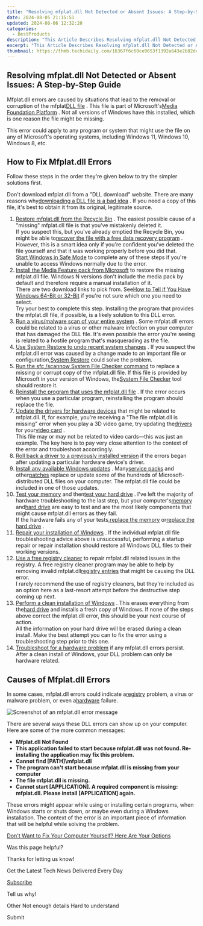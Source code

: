 ```yaml
---
title: "Resolving mfplat.dll Not Detected or Absent Issues: A Step-by-Step Guide"
date: 2024-08-05 21:15:51
updated: 2024-08-06 12:32:20
categories:
  - BestProducts
description: "This Article Describes Resolving mfplat.dll Not Detected or Absent Issues: A Step-by-Step Guide"
excerpt: "This Article Describes Resolving mfplat.dll Not Detected or Absent Issues: A Step-by-Step Guide"
thumbnail: https://thmb.techidaily.com/16367f6c60ce9653f1392a643e2b82dc02b50b35ff890c97d3a0607584104c84.jpg
---
```


## Resolving mfplat.dll Not Detected or Absent Issues: A Step-by-Step Guide
 Mfplat.dll errors are caused by situations that lead to the removal or corruption of the mfplat[DLL file](https://www.lifewire.com/what-is-a-dll-file-2625852) . This file is part of Microsoft's[Media Foundation Platform](https://learn.microsoft.com/en-us/windows/win32/medfound/microsoft-media-foundation-sdk?redirectedfrom=MSDN) . Not all versions of Windows have this installed, which is one reason the file might be missing.

 This error could apply to any program or system that might use the file on any of Microsoft's operating systems, including Windows 11, Windows 10, Windows 8, etc.

## How to Fix Mfplat.dll Errors

 Follow these steps in the order they're given below to try the simpler solutions first.

 Don't download mfplat.dll from a "DLL download" website. There are many reasons why[downloading a DLL file is a bad idea](https://www.lifewire.com/important-reasons-not-to-download-dll-files-2624455) . If you need a copy of this file, it's best to obtain it from its original, legitimate source.

1. [Restore mfplat.dll from the Recycle Bin](https://www.lifewire.com/how-to-restore-deleted-files-from-the-recycle-bin-2624515) . The easiest possible cause of a "missing" mfplat.dll file is that you've mistakenly deleted it.  
 If you suspect this, but you've already emptied the Recycle Bin, you might be able to[recover the file with a free data recovery program](https://www.lifewire.com/free-data-recovery-software-tools-2622893) . However, this is a smart idea only if you're confident you've deleted the file yourself and that it was working properly before you did that.  
[Start Windows in Safe Mode](https://www.lifewire.com/how-do-i-start-windows-in-safe-mode-2624480) to complete any of these steps if you're unable to access Windows normally due to the error.
2. [Install the Media Feature pack from Microsoft](https://www.microsoft.com/en-us/software-download/mediafeaturepack) to restore the missing mfplat.dll file. Windows N versions don't include the media pack by default and therefore require a manual installation of it.  
 There are two download links to pick from. See[How to Tell if You Have Windows 64-Bit or 32-Bit](https://www.lifewire.com/am-i-running-a-32-bit-or-64-bit-version-of-windows-2624475) if you're not sure which one you need to select.  
 Try your best to complete this step. Installing the program that provides the mfplat.dll file, if possible, is a likely solution to this DLL error.
3. [Run a virus/malware scan of your entire system](https://www.lifewire.com/properly-scan-your-computer-for-viruses-and-other-malware-2624526) . Some mfplat.dll errors could be related to a virus or other malware infection on your computer that has damaged the DLL file. It's even possible the error you're seeing is related to a hostile program that's masquerading as the file.
4. [Use System Restore to undo recent system changes](https://www.lifewire.com/how-to-use-system-restore-in-windows-2626131) . If you suspect the mfplat.dll error was caused by a change made to an important file or configuration,[System Restore](https://www.lifewire.com/what-is-system-restore-2626022) could solve the problem.
5. [Run the sfc /scannow System File Checker command](https://www.lifewire.com/how-to-use-sfc-scannow-to-repair-windows-system-files-2626161) to replace a missing or corrupt copy of the mfplat.dll file. If this file is provided by Microsoft in your version of Windows, the[System File Checker](https://www.lifewire.com/sfc-command-system-file-checker-2626020) tool should restore it.
6. [Reinstall the program that uses the mfplat.dll file](https://www.lifewire.com/what-is-the-proper-way-to-reinstall-a-software-program-2624478) . If the error occurs when you use a particular program, reinstalling the program should replace the file.
7. [Update the drivers for hardware devices](https://www.lifewire.com/how-to-update-drivers-in-windows-2619214) that might be related to mfplat.dll. If, for example, you're receiving a "The file mfplat.dll is missing" error when you play a 3D video game, try updating the[drivers](https://www.lifewire.com/what-is-a-device-driver-2625796) for your[video card](https://www.lifewire.com/what-is-a-video-card-2618161) .  
 This file may or may not be related to video cards—this was just an example. The key here is to pay very close attention to the context of the error and troubleshoot accordingly.
8. [Roll back a driver to a previously installed version](https://www.lifewire.com/how-to-roll-back-a-driver-in-windows-2619217) if the errors began after updating a particular hardware device's driver.
9. [Install any available Windows updates](https://www.lifewire.com/how-to-check-for-install-windows-updates-2624596) . Many[service packs](https://www.lifewire.com/what-is-a-service-pack-2626010) and other[patches](https://www.lifewire.com/what-is-a-patch-2625960) replace or update some of the hundreds of Microsoft-distributed DLL files on your computer. The mfplat.dll file could be included in one of those updates.
10. [Test your memory](https://www.lifewire.com/free-memory-test-programs-2626178) and then[test your hard drive](https://www.lifewire.com/free-hard-drive-testing-programs-2626183) . I've left the majority of hardware troubleshooting to the last step, but your computer's[memory](https://www.lifewire.com/what-is-random-access-memory-ram-2618159) and[hard drive](https://www.lifewire.com/what-is-a-hard-disk-drive-2618152) are easy to test and are the most likely components that might cause mfplat.dll errors as they fail.  
 If the hardware fails any of your tests,[replace the memory](https://www.lifewire.com/how-to-replace-the-memory-ram-in-a-computer-2626201) or[replace the hard drive](https://www.lifewire.com/how-to-replace-a-hard-drive-2626200) .
11. [Repair your installation of Windows](https://www.lifewire.com/how-do-i-automatically-repair-windows-problems-2624907) . If the individual mfplat.dll file troubleshooting advice above is unsuccessful, performing a startup repair or repair installation should restore all Windows DLL files to their working versions.
12. [Use a free registry cleaner](https://www.lifewire.com/free-registry-cleaners-2626176) to repair mfplat.dll related issues in the registry. A free registry cleaner program may be able to help by removing invalid mfplat.dll[registry entries](https://www.lifewire.com/what-is-a-registry-key-2625999) that might be causing the DLL error.  
 I rarely recommend the use of registry cleaners, but they're included as an option here as a last-resort attempt before the destructive step coming up next.
13. [Perform a clean installation of Windows](https://www.lifewire.com/how-to-clean-install-windows-2624904) . This erases everything from the[hard drive](https://www.lifewire.com/what-is-a-hard-disk-drive-2618152) and installs a fresh copy of Windows. If none of the steps above correct the mfplat.dll error, this should be your next course of action.  
 All the information on your hard drive will be erased during a clean install. Make the best attempt you can to fix the error using a troubleshooting step prior to this one.
14. [Troubleshoot for a hardware problem](https://www.lifewire.com/fix-a-dll-issue-caused-by-a-hardware-problem-2624493) if any mfplat.dll errors persist. After a clean install of Windows, your DLL problem can only be hardware related.

## Causes of Mfplat.dll Errors

 In some cases, mfplat.dll errors could indicate a[registry](https://www.lifewire.com/windows-registry-2625992) problem, a virus or malware problem, or even a[hardware](https://www.lifewire.com/computer-hardware-2625895) failure.

![Screenshot of an mfplat.dll error message](https://www.lifewire.com/thmb/5MNKpVw1u_5udN3edS5wbRYSReg=/1500x0/filters:no_upscale():max_bytes(150000):strip_icc():format(webp)/mfplat-dll-error-message-59b2e7669abed50011a7b9de.png)

 There are several ways these DLL errors can show up on your computer. Here are some of the more common messages:

* **Mfplat.dll Not Found**
* **This application failed to start because mfplat.dll was not found. Re-installing the application may fix this problem.**
* **Cannot find \[PATH\]\\mfplat.dll**
* **The program can't start because mfplat.dll is missing from your computer**
* **The file mfplat.dll is missing.**
* **Cannot start \[APPLICATION\]. A required component is missing: mfplat.dll. Please install \[APPLICATION\] again.**

 These errors might appear while using or installing certain programs, when Windows starts or shuts down, or maybe even during a Windows installation. The context of the error is an important piece of information that will be helpful while solving the problem.

[Don't Want to Fix Your Computer Yourself? Here Are Your Options](https://www.lifewire.com/how-do-i-get-my-computer-fixed-2625167)

Was this page helpful?

Thanks for letting us know!

 Get the Latest Tech News Delivered Every Day

[Subscribe](https://www.lifewire.com/#)

Tell us why!

 Other  Not enough details  Hard to understand

 Submit

<ins class="adsbygoogle"
     style="display:block"
     data-ad-format="autorelaxed"
     data-ad-client="ca-pub-7571918770474297"
     data-ad-slot="1223367746"></ins>



<ins class="adsbygoogle"
     style="display:block"
     data-ad-client="ca-pub-7571918770474297"
     data-ad-slot="8358498916"
     data-ad-format="auto"
     data-full-width-responsive="true"></ins>
